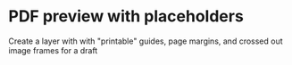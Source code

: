 # PDF preview with placeholders

Create a layer with with "printable" guides, page margins, and crossed out image frames for a draft
